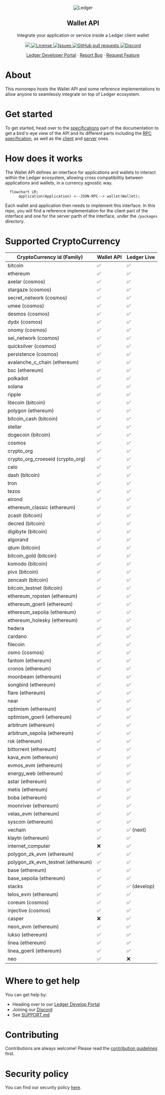 <p align="center">
 <img src="https://user-images.githubusercontent.com/9203826/154288895-670f5c23-81a1-4307-a080-1af83f7f8356.svg" align="center" alt="Ledger" />
 <h2 align="center">Wallet API</h2>
 <p align="center">Integrate your application or service inside a Ledger client wallet
</p>
  <p align="center">
  <!-- Update with each individual package version -->
    <a href="https://www.npmjs.com/package/@ledgerhq/platform-sdk">
      <img src="https://img.shields.io/npm/v/@ledgerhq/platform-sdk.svg?style=flat-square" />
    </a>
    <!-- Update with each individual package version (or the monorepo version if applicable) -->
    <a href="https://choosealicense.com/licenses/mit/">
      <img alt="License" src="https://img.shields.io/github/license/LedgerHQ/platform-sdk" />
    </a>
    <!-- Enable and display when CI set up -->
    <!-- <a href="https://github.com/LedgerHQ/platform-sdk/actions">
      <img alt="Tests Passing" src="https://github.com/LedgerHQ/platform-sdk/workflows/CI/badge.svg" />
    </a> -->
    <a href="https://github.com/LedgerHQ/platform-sdk/issues">
      <img alt="Issues" src="https://img.shields.io/github/issues/LedgerHQ/platform-sdk?color=0088ff" />
    </a>
    <a href="https://github.com/LedgerHQ/platform-sdk/pulls">
      <img alt="GitHub pull requests" src="https://img.shields.io/github/issues-pr/LedgerHQ/platform-sdk?color=0088ff" />
    </a>
    <a href="https://developers.ledger.com/discord-pro">
      <img alt="Discord" src="https://img.shields.io/discord/885256081289379850?color=1C1CE1&label=Ledger%20%7C%20Discord%20%F0%9F%91%8B%20&style=flat-square" />
    </a>
  </p>

  <p align="center">
    <a href="https://developers.ledger.com/docs/live-app/start-here/">Ledger Developer Portal</a>
    ·
    <a href="https://github.com/LedgerHQ/platform-sdk/issues/new/choose">Report Bug</a>
    ·
    <a href="https://github.com/LedgerHQ/platform-sdk/issues/new/choose">Request Feature</a>
  </p>
  <!-- Also add monorepo docuzaurus doc when available -->
</p>

# About

This monorepo hosts the Wallet API and some reference implementations to allow anyone to seamlessly integrate on top of Ledger ecosystem.

# Get started

To get started, head over to the [specifications](/spec/README.md) part of the documentation to get a bird's-eye view of the API and its different parts including the [RPC specification](/spec/rpc/README.md), as well as the [client](/spec/client/README.md) and [server](/spec/server/README.md) ones.

# How does it works

The Wallet API defines an interface for applications and wallets to interact within the Ledger ecosystem, allowing cross compatibilitiy between applications and wallets, in a currency agnostic way.

```mermaid
  flowchart LR;
      application(Application) <--JSON-RPC--> wallet(Wallet);
```

<!-- TODO: link to reference implementations of client and server once available -->

Each wallet and application then needs to implement this interface. In this repo, you will find a reference implementation for the client part of the interface and one for the server parth of the interface, under the `/packages` directory.

# Supported CryptoCurrency

| CryptoCurrency id (Family)        | Wallet API | Ledger Live  |
| --------------------------------- | ---------- | ------------ |
| bitcoin                           | ✅         | ✅           |
| ethereum                          | ✅         | ✅           |
| axelar (cosmos)                   | ✅         | ✅           |
| stargaze (cosmos)                 | ✅         | ✅           |
| secret_network (cosmos)           | ✅         | ✅           |
| umee (cosmos)                     | ✅         | ✅           |
| desmos (cosmos)                   | ✅         | ✅           |
| dydx (cosmos)                     | ✅         | ✅           |
| onomy (cosmos)                    | ✅         | ✅           |
| sei_network (cosmos)              | ✅         | ✅           |
| quicksilver (cosmos)              | ✅         | ✅           |
| persistence (cosmos)              | ✅         | ✅           |
| avalanche_c_chain (ethereum)      | ✅         | ✅           |
| bsc (ethereum)                    | ✅         | ✅           |
| polkadot                          | ✅         | ✅           |
| solana                            | ✅         | ✅           |
| ripple                            | ✅         | ✅           |
| litecoin (bitcoin)                | ✅         | ✅           |
| polygon (ethereum)                | ✅         | ✅           |
| bitcoin_cash (bitcoin)            | ✅         | ✅           |
| stellar                           | ✅         | ✅           |
| dogecoin (bitcoin)                | ✅         | ✅           |
| cosmos                            | ✅         | ✅           |
| crypto_org                        | ✅         | ✅           |
| crypto_org_croeseid (crypto_org)  | ✅         | ✅           |
| celo                              | ✅         | ✅           |
| dash (bitcoin)                    | ✅         | ✅           |
| tron                              | ✅         | ✅           |
| tezos                             | ✅         | ✅           |
| elrond                            | ✅         | ✅           |
| ethereum_classic (ethereum)       | ✅         | ✅           |
| zcash (bitcoin)                   | ✅         | ✅           |
| decred (bitcoin)                  | ✅         | ✅           |
| digibyte (bitcoin)                | ✅         | ✅           |
| algorand                          | ✅         | ✅           |
| qtum (bitcoin)                    | ✅         | ✅           |
| bitcoin_gold (bitcoin)            | ✅         | ✅           |
| komodo (bitcoin)                  | ✅         | ✅           |
| pivx (bitcoin)                    | ✅         | ✅           |
| zencash (bitcoin)                 | ✅         | ✅           |
| bitcoin_testnet (bitcoin)         | ✅         | ✅           |
| ethereum_ropsten (ethereum)       | ✅         | ✅           |
| ethereum_goerli (ethereum)        | ✅         | ✅           |
| ethereum_sepolia (ethereum)       | ✅         | ✅           |
| ethereum_holesky (ethereum)       | ✅         | ✅           |
| hedera                            | ✅         | ✅           |
| cardano                           | ✅         | ✅           |
| filecoin                          | ✅         | ✅           |
| osmo (cosmos)                     | ✅         | ✅           |
| fantom (ethereum)                 | ✅         | ✅           |
| cronos (ethereum)                 | ✅         | ✅           |
| moonbeam (ethereum)               | ✅         | ✅           |
| songbird (ethereum)               | ✅         | ✅           |
| flare (ethereum)                  | ✅         | ✅           |
| near                              | ✅         | ✅           |
| optimism (ethereum)               | ✅         | ✅           |
| optimism_goerli (ethereum)        | ✅         | ✅           |
| arbitrum (ethereum)               | ✅         | ✅           |
| arbitrum_sepolia (ethereum)       | ✅         | ✅           |
| rsk (ethereum)                    | ✅         | ✅           |
| bittorrent (ethereum)             | ✅         | ✅           |
| kava_evm (ethereum)               | ✅         | ✅           |
| evmos_evm (ethereum)              | ✅         | ✅           |
| energy_web (ethereum)             | ✅         | ✅           |
| astar (ethereum)                  | ✅         | ✅           |
| metis (ethereum)                  | ✅         | ✅           |
| boba (ethereum)                   | ✅         | ✅           |
| moonriver (ethereum)              | ✅         | ✅           |
| velas_evm (ethereum)              | ✅         | ✅           |
| syscoin (ethereum)                | ✅         | ✅           |
| vechain                           | ✅         | ✅ (next)    |
| klaytn (ethereum)                 | ✅         | ✅           |
| internet_computer                 | ❌         | ✅           |
| polygon_zk_evm (ethereum)         | ✅         | ✅           |
| polygon_zk_evm_testnet (ethereum) | ✅         | ✅           |
| base (ethereum)                   | ✅         | ✅           |
| base_sepolia (ethereum)           | ✅         | ✅           |
| stacks                            | ✅         | ✅ (develop) |
| telos_evm (ethereum)              | ✅         | ✅           |
| coreum (cosmos)                   | ✅         | ✅           |
| injective (cosmos)                | ✅         | ✅           |
| casper                            | ❌         | ✅           |
| neon_evm (ethereum)               | ✅         | ✅           |
| lukso (ethereum)                  | ✅         | ✅           |
| linea (ethereum)                  | ✅         | ✅           |
| linea_goerli (ethereum)           | ✅         | ✅           |
| neo                               | ✅         | ❌           |

# Where to get help

You can get help by:

- Heading over to our [Ledger Develop Portal](https://developers.ledger.com)
- Joining our [Discord](https://developers.ledger.com/discord-pro)
- See [SUPPORT.md](/SUPPORT.md)

# Contributing

Contributions are always welcome! Please read the [contribution guidelines](/CONTRIBUTING.md) first.

# Security policy

You can find our security policy [here](/SECURITY.md).
